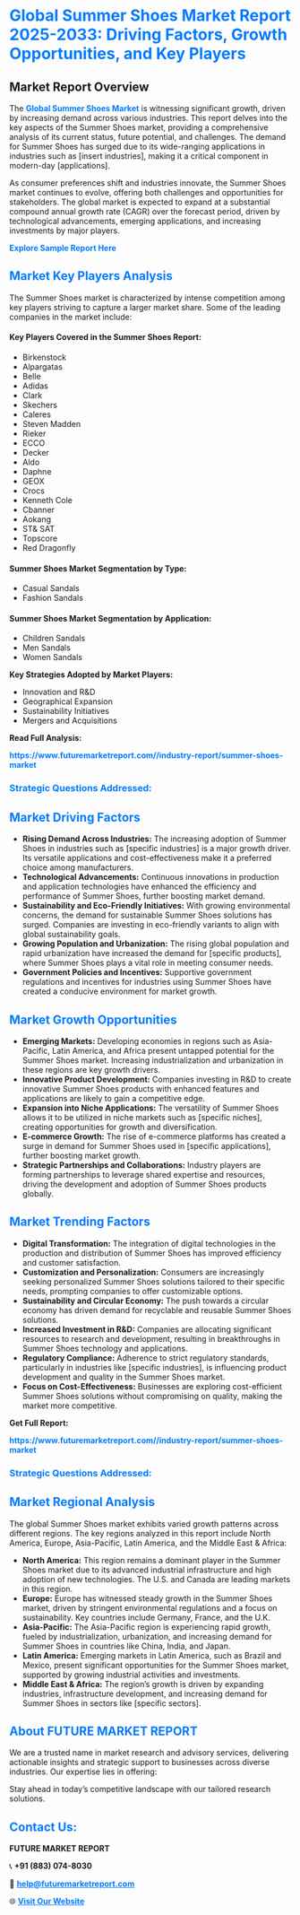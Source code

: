 <h1 style="color: #007BFF;">Global Summer Shoes Market Report 2025-2033: Driving Factors, Growth Opportunities, and Key Players</h1>

<section id="overview">
<h2>Market Report Overview</h2>
<p>The <a href="https://www.futuremarketreport.com//industry-report/summer-shoes-market" style="color: #007BFF; text-decoration: none;"><strong>Global Summer Shoes Market</strong></a> is witnessing significant growth, driven by increasing demand across various industries. This report delves into the key aspects of the Summer Shoes market, providing a comprehensive analysis of its current status, future potential, and challenges. The demand for Summer Shoes has surged due to its wide-ranging applications in industries such as [insert industries], making it a critical component in modern-day [applications].</p>
<p>As consumer preferences shift and industries innovate, the Summer Shoes market continues to evolve, offering both challenges and opportunities for stakeholders. The global market is expected to expand at a substantial compound annual growth rate (CAGR) over the forecast period, driven by technological advancements, emerging applications, and increasing investments by major players.</p>
</section>

<section id="overview">
<p><a href="https://www.futuremarketreport.com//request-sample/reportId=48700" style="color: #007BFF; text-decoration: none;"><strong>Explore Sample Report Here</strong></a></p>
</section>

<section id="key-players">
<h2 style="color: #007BFF;">Market Key Players Analysis</h2>
<p>The Summer Shoes market is characterized by intense competition among key players striving to capture a larger market share. Some of the leading companies in the market include:</p>
<h4>Key Players Covered in the Summer Shoes Report:</h4>
<ul><li>Birkenstock</li><li>Alpargatas</li><li>Belle</li><li>Adidas</li><li>Clark</li><li>Skechers</li><li>Caleres</li><li>Steven Madden</li><li>Rieker</li><li>ECCO</li><li>Decker</li><li>Aldo</li><li>Daphne</li><li>GEOX</li><li>Crocs</li><li>Kenneth Cole</li><li>Cbanner</li><li>Aokang</li><li>ST&amp; SAT</li><li>Topscore</li><li>Red Dragonfly</li></ul>
<h4>Summer Shoes Market Segmentation by Type:</h4>
<ul><li>Casual Sandals</li><li>Fashion Sandals</li></ul>

<h4>Summer Shoes Market Segmentation by Application:</h4>
<ul><li>Children Sandals</li><li>Men Sandals</li><li>Women Sandals</li></ul>
<p><strong>Key Strategies Adopted by Market Players:</strong></p>
<ul>
<li>Innovation and R&D</li>
<li>Geographical Expansion</li>
<li>Sustainability Initiatives</li>
<li>Mergers and Acquisitions</li>
</ul>
</section>

<section>
<p><strong>Read Full Analysis: </strong></p><a href="https://www.futuremarketreport.com//industry-report/summer-shoes-market" style="color: #007BFF; text-decoration: none;"><strong>https://www.futuremarketreport.com//industry-report/summer-shoes-market</strong></a>
<h3 style="color: #007BFF;">Strategic Questions Addressed:</h3>
</section>

<section id="driving-factors">
<h2 style="color: #007BFF;">Market Driving Factors</h2>
<ul>
<li><strong>Rising Demand Across Industries:</strong> The increasing adoption of Summer Shoes in industries such as [specific industries] is a major growth driver. Its versatile applications and cost-effectiveness make it a preferred choice among manufacturers.</li>
<li><strong>Technological Advancements:</strong> Continuous innovations in production and application technologies have enhanced the efficiency and performance of Summer Shoes, further boosting market demand.</li>
<li><strong>Sustainability and Eco-Friendly Initiatives:</strong> With growing environmental concerns, the demand for sustainable Summer Shoes solutions has surged. Companies are investing in eco-friendly variants to align with global sustainability goals.</li>
<li><strong>Growing Population and Urbanization:</strong> The rising global population and rapid urbanization have increased the demand for [specific products], where Summer Shoes plays a vital role in meeting consumer needs.</li>
<li><strong>Government Policies and Incentives:</strong> Supportive government regulations and incentives for industries using Summer Shoes have created a conducive environment for market growth.</li>
</ul>
</section>

<section id="growth-opportunities">
<h2 style="color: #007BFF;">Market Growth Opportunities</h2>
<ul>
<li><strong>Emerging Markets:</strong> Developing economies in regions such as Asia-Pacific, Latin America, and Africa present untapped potential for the Summer Shoes market. Increasing industrialization and urbanization in these regions are key growth drivers.</li>
<li><strong>Innovative Product Development:</strong> Companies investing in R&D to create innovative Summer Shoes products with enhanced features and applications are likely to gain a competitive edge.</li>
<li><strong>Expansion into Niche Applications:</strong> The versatility of Summer Shoes allows it to be utilized in niche markets such as [specific niches], creating opportunities for growth and diversification.</li>
<li><strong>E-commerce Growth:</strong> The rise of e-commerce platforms has created a surge in demand for Summer Shoes used in [specific applications], further boosting market growth.</li>
<li><strong>Strategic Partnerships and Collaborations:</strong> Industry players are forming partnerships to leverage shared expertise and resources, driving the development and adoption of Summer Shoes products globally.</li>
</ul>
</section>

<section id="trending-factors">
<h2 style="color: #007BFF;">Market Trending Factors</h2>
<ul>
<li><strong>Digital Transformation:</strong> The integration of digital technologies in the production and distribution of Summer Shoes has improved efficiency and customer satisfaction.</li>
<li><strong>Customization and Personalization:</strong> Consumers are increasingly seeking personalized Summer Shoes solutions tailored to their specific needs, prompting companies to offer customizable options.</li>
<li><strong>Sustainability and Circular Economy:</strong> The push towards a circular economy has driven demand for recyclable and reusable Summer Shoes solutions.</li>
<li><strong>Increased Investment in R&D:</strong> Companies are allocating significant resources to research and development, resulting in breakthroughs in Summer Shoes technology and applications.</li>
<li><strong>Regulatory Compliance:</strong> Adherence to strict regulatory standards, particularly in industries like [specific industries], is influencing product development and quality in the Summer Shoes market.</li>
<li><strong>Focus on Cost-Effectiveness:</strong> Businesses are exploring cost-efficient Summer Shoes solutions without compromising on quality, making the market more competitive.</li>
</ul>
</section>

<section>
<p><strong>Get Full Report: </strong></p><a href="https://www.futuremarketreport.com//industry-report/summer-shoes-market" style="color: #007BFF; text-decoration: none;"><strong>https://www.futuremarketreport.com//industry-report/summer-shoes-market</strong></a>
<h3 style="color: #007BFF;">Strategic Questions Addressed:</h3>
</section>


<section id="regional-analysis">
<h2 style="color: #007BFF;">Market Regional Analysis</h2>
<p>The global Summer Shoes market exhibits varied growth patterns across different regions. The key regions analyzed in this report include North America, Europe, Asia-Pacific, Latin America, and the Middle East & Africa:</p>
<ul>
<li><strong>North America:</strong> This region remains a dominant player in the Summer Shoes market due to its advanced industrial infrastructure and high adoption of new technologies. The U.S. and Canada are leading markets in this region.</li>
<li><strong>Europe:</strong> Europe has witnessed steady growth in the Summer Shoes market, driven by stringent environmental regulations and a focus on sustainability. Key countries include Germany, France, and the U.K.</li>
<li><strong>Asia-Pacific:</strong> The Asia-Pacific region is experiencing rapid growth, fueled by industrialization, urbanization, and increasing demand for Summer Shoes in countries like China, India, and Japan.</li>
<li><strong>Latin America:</strong> Emerging markets in Latin America, such as Brazil and Mexico, present significant opportunities for the Summer Shoes market, supported by growing industrial activities and investments.</li>
<li><strong>Middle East & Africa:</strong> The region’s growth is driven by expanding industries, infrastructure development, and increasing demand for Summer Shoes in sectors like [specific sectors].</li>
</ul>
</section>

<footer>
<h2 style="color: #007BFF;">About FUTURE MARKET REPORT</h2>
<p>We are a trusted name in market research and advisory services, delivering actionable insights and strategic support to businesses across diverse industries. Our expertise lies in offering:</p>

<p>Stay ahead in today’s competitive landscape with our tailored research solutions.</p>

<h2 style="color: #007BFF;">Contact Us:</h2>
<p><strong>FUTURE MARKET REPORT</strong></p>
<p>📞 <strong>+91 (883) 074-8030</strong></p>
<p>📧 <strong><a href="mailto:help@futuremarketreport.com" style="color: #007BFF;">help@futuremarketreport.com</a></strong></p>
<p>🌐 <strong><a href="https://www.futuremarketreport.com/" style="color: #007BFF;">Visit Our Website</a></strong></p>
</footer>